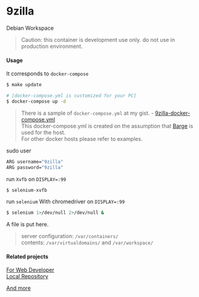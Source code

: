 # 9zilla

Debian Workspace

> Caution: this container is development use only. do not use in production environment.

#### Usage

It corresponds to `docker-compose`

``` sh
$ make update

# [docker-compose.yml is customized for your PC]
$ docker-compose up -d
```

> There is a sample of `docker-compose.yml` at my gist. - [9zilla-docker-compose.yml](https://gist.github.com/nobiki/24ecf417fe4292edf01698b5f3642edd)  
> This docker-compose.yml is created on the assumption that [Barge](https://github.com/bargees/barge-os) is used for the host.  
> For other docker hosts please refer to examples.  

sudo user

``` sh
ARG username="9zilla"
ARG password="9zilla"
```

run `Xvfb` on `DISPLAY=:99`

``` sh
$ selenium-xvfb
```

run `selenium` With chromedriver on `DISPLAY=:99`

``` sh
$ selenium 1>/dev/null 2>/dev/null &
```

A file is put here.

> server configuration: `/var/containers/`  
> contents: `/var/virtualdomains/` and `/var/workspace/`  

#### Related projects

[For Web Developer](https://github.com/nobiki?utf8=%E2%9C%93&tab=repositories&q=9zilla-nginx&type=&language=)  
[Local Repository](https://github.com/nobiki?utf8=%E2%9C%93&tab=repositories&q=9zilla-repos&type=&language=)  

[And more](https://hub.docker.com/search/?isAutomated=0&isOfficial=0&page=1&pullCount=0&q=nobiki%2F9zilla&starCount=0)
